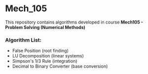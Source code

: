 # Mech_105
This repository contains algorithms developed in course **Mech105 - Problem Solving (Numerical Methods)**

### Algorithm List:
- False Position (root finding)
- LU Decomposition (linear systems)
- Simpson's 1/3 Rule (integration)
- Decimal to Binary Converter (base conversion)

